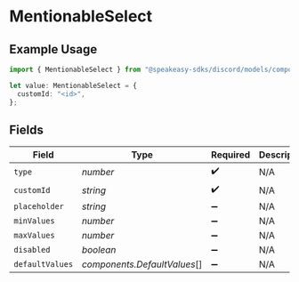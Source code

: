 # MentionableSelect

## Example Usage

```typescript
import { MentionableSelect } from "@speakeasy-sdks/discord/models/components";

let value: MentionableSelect = {
  customId: "<id>",
};
```

## Fields

| Field                        | Type                         | Required                     | Description                  |
| ---------------------------- | ---------------------------- | ---------------------------- | ---------------------------- |
| `type`                       | *number*                     | :heavy_check_mark:           | N/A                          |
| `customId`                   | *string*                     | :heavy_check_mark:           | N/A                          |
| `placeholder`                | *string*                     | :heavy_minus_sign:           | N/A                          |
| `minValues`                  | *number*                     | :heavy_minus_sign:           | N/A                          |
| `maxValues`                  | *number*                     | :heavy_minus_sign:           | N/A                          |
| `disabled`                   | *boolean*                    | :heavy_minus_sign:           | N/A                          |
| `defaultValues`              | *components.DefaultValues*[] | :heavy_minus_sign:           | N/A                          |